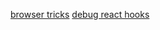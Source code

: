 [browser tricks](https://alan.norbauer.com/articles/browser-debugging-tricks)
[debug react hooks](https://github.com/simbathesailor/use-what-changed)
